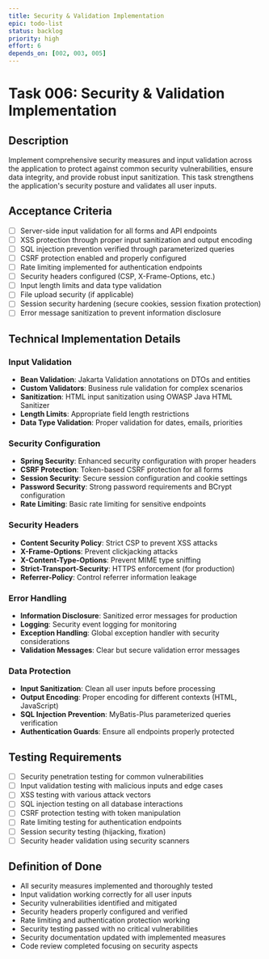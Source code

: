```yaml
---
title: Security & Validation Implementation
epic: todo-list
status: backlog
priority: high
effort: 6
depends_on: [002, 003, 005]
---
```


# Task 006: Security & Validation Implementation

## Description

Implement comprehensive security measures and input validation across the application to protect against common security vulnerabilities, ensure data integrity, and provide robust input sanitization. This task strengthens the application's security posture and validates all user inputs.

## Acceptance Criteria

- [ ] Server-side input validation for all forms and API endpoints
- [ ] XSS protection through proper input sanitization and output encoding
- [ ] SQL injection prevention verified through parameterized queries
- [ ] CSRF protection enabled and properly configured
- [ ] Rate limiting implemented for authentication endpoints
- [ ] Security headers configured (CSP, X-Frame-Options, etc.)
- [ ] Input length limits and data type validation
- [ ] File upload security (if applicable)
- [ ] Session security hardening (secure cookies, session fixation protection)
- [ ] Error message sanitization to prevent information disclosure

## Technical Implementation Details

### Input Validation
- **Bean Validation**: Jakarta Validation annotations on DTOs and entities
- **Custom Validators**: Business rule validation for complex scenarios
- **Sanitization**: HTML input sanitization using OWASP Java HTML Sanitizer
- **Length Limits**: Appropriate field length restrictions
- **Data Type Validation**: Proper validation for dates, emails, priorities

### Security Configuration
- **Spring Security**: Enhanced security configuration with proper headers
- **CSRF Protection**: Token-based CSRF protection for all forms
- **Session Security**: Secure session configuration and cookie settings
- **Password Security**: Strong password requirements and BCrypt configuration
- **Rate Limiting**: Basic rate limiting for sensitive endpoints

### Security Headers
- **Content Security Policy**: Strict CSP to prevent XSS attacks
- **X-Frame-Options**: Prevent clickjacking attacks
- **X-Content-Type-Options**: Prevent MIME type sniffing
- **Strict-Transport-Security**: HTTPS enforcement (for production)
- **Referrer-Policy**: Control referrer information leakage

### Error Handling
- **Information Disclosure**: Sanitized error messages for production
- **Logging**: Security event logging for monitoring
- **Exception Handling**: Global exception handler with security considerations
- **Validation Messages**: Clear but secure validation error messages

### Data Protection
- **Input Sanitization**: Clean all user inputs before processing
- **Output Encoding**: Proper encoding for different contexts (HTML, JavaScript)
- **SQL Injection Prevention**: MyBatis-Plus parameterized queries verification
- **Authentication Guards**: Ensure all endpoints properly protected

## Testing Requirements

- [ ] Security penetration testing for common vulnerabilities
- [ ] Input validation testing with malicious inputs and edge cases
- [ ] XSS testing with various attack vectors
- [ ] SQL injection testing on all database interactions
- [ ] CSRF protection testing with token manipulation
- [ ] Rate limiting testing for authentication endpoints
- [ ] Session security testing (hijacking, fixation)
- [ ] Security header validation using security scanners

## Definition of Done

- All security measures implemented and thoroughly tested
- Input validation working correctly for all user inputs
- Security vulnerabilities identified and mitigated
- Security headers properly configured and verified
- Rate limiting and authentication protection working
- Security testing passed with no critical vulnerabilities
- Security documentation updated with implemented measures
- Code review completed focusing on security aspects